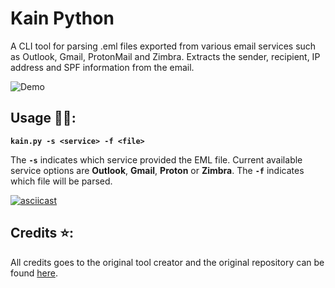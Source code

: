 # Kain Python

A CLI tool for parsing .eml files exported from various email services such as Outlook, Gmail, ProtonMail and Zimbra. Extracts the sender, recipient, IP address and SPF information from the email.

![Demo](https://user-images.githubusercontent.com/64245567/217329028-cbfa8923-2d20-410b-8d5b-de29526208d2.png)

## Usage :man_technologist::

**`kain.py -s <service> -f <file>`**

The **`-s`** indicates which service provided the EML file. Current available service options are **Outlook**, **Gmail**, **Proton** or **Zimbra**. The
**`-f`** indicates which file will be parsed.

[![asciicast](https://asciinema.org/a/6LOYenBNZv4XmHOywU2OGL3ir.svg)](https://asciinema.org/a/6LOYenBNZv4XmHOywU2OGL3ir)

## Credits :star::
All credits goes to the original tool creator and the original repository can be found [here](https://github.com/rf-peixoto/kain).

